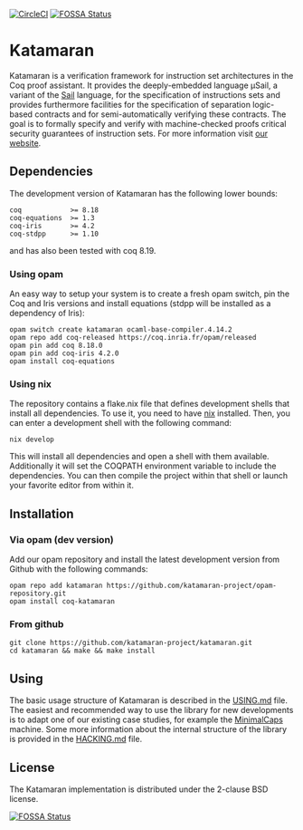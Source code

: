 [![CircleCI](https://img.shields.io/circleci/build/github/katamaran-project/katamaran)](https://app.circleci.com/pipelines/github/katamaran-project/katamaran)
[![FOSSA Status](https://app.fossa.com/api/projects/git%2Bgithub.com%2Fkatamaran-project%2Fkatamaran.svg?type=shield)](https://app.fossa.com/projects/git%2Bgithub.com%2Fkatamaran-project%2Fkatamaran?ref=badge_shield)

Katamaran
=========

Katamaran is a verification framework for instruction set architectures in the
Coq proof assistant. It provides the deeply-embedded language μSail, a variant
of the [Sail](https://github.com/rems-project/sail) language, for the
specification of instructions sets and provides furthermore facilities for the
specification of separation logic-based contracts and for semi-automatically
verifying these contracts. The goal is to formally specify and verify with
machine-checked proofs critical security guarantees of instruction sets. For
more information visit [our website](https://katamaran-project.github.io/).

Dependencies
------------

The development version of Katamaran has the following lower bounds:
```
coq            >= 8.18
coq-equations  >= 1.3
coq-iris       >= 4.2
coq-stdpp      >= 1.10
```
and has also been tested with coq 8.19.

### Using opam

An easy way to setup your system is to create a fresh opam switch, pin the Coq and Iris versions and install equations (stdpp will be installed as a dependency of Iris):
```
opam switch create katamaran ocaml-base-compiler.4.14.2
opam repo add coq-released https://coq.inria.fr/opam/released
opam pin add coq 8.18.0
opam pin add coq-iris 4.2.0
opam install coq-equations
```

### Using nix

The repository contains a flake.nix file that defines development shells that install all dependencies. To use it, you need to have [nix](https://nixos.org/download.html) installed. Then, you can enter a development shell with the following command:
```
nix develop
```
This will install all dependencies and open a shell with them available. Additionally it will set the COQPATH environment variable to include the dependencies. You can then compile the project within that shell or launch your favorite editor from within it.

Installation
------------

### Via opam (dev version)
Add our opam repository and install the latest development version from Github
with the following commands:
```
opam repo add katamaran https://github.com/katamaran-project/opam-repository.git
opam install coq-katamaran
```

### From github
```
git clone https://github.com/katamaran-project/katamaran.git
cd katamaran && make && make install
```

Using
-----

The basic usage structure of Katamaran is described in the [USING.md](USING.md) file.
The easiest and recommended way to use the library for new developments is to adapt one of our existing case studies, for example the [MinimalCaps](case_study/MinimalCaps) machine.
Some more information about the internal structure of the library is provided in the [HACKING.md](HACKING.md) file.

License
-------
The Katamaran implementation is distributed under the 2-clause BSD license.

[![FOSSA Status](https://app.fossa.com/api/projects/git%2Bgithub.com%2Fkatamaran-project%2Fkatamaran.svg?type=large)](https://app.fossa.com/projects/git%2Bgithub.com%2Fkatamaran-project%2Fkatamaran?ref=badge_large)
